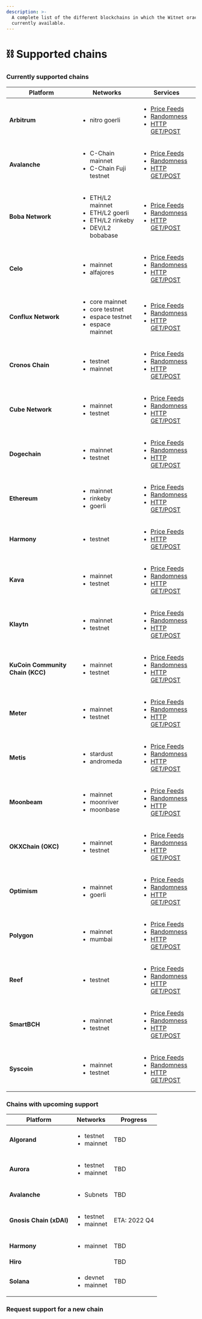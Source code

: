 ```yaml
---
description: >-
  A complete list of the different blockchains in which the Witnet oracle is
  currently available.
---
```


# ⛓ Supported chains

### Currently supported chains

| Platform                         | Networks                                                                                              | Services                                                                                                                                                                                                                                                                            |
| -------------------------------- | ----------------------------------------------------------------------------------------------------- | ----------------------------------------------------------------------------------------------------------------------------------------------------------------------------------------------------------------------------------------------------------------------------------- |
| **Arbitrum**                     | <ul><li>nitro goerli</li></ul>                                                                        | <ul><li><a href="witnet-data-feeds/addresses/arbitrum-price-feeds.md">Price Feeds</a></li><li><a href="witnet-randomness-oracle/contract-addresses.md">Randomness</a></li><li><a href="witnet-web-oracle/contracts-addresses.md#arbitrum">HTTP GET/POST</a></li></ul>               |
| **Avalanche**                    | <ul><li>C-Chain mainnet</li><li>C-Chain Fuji testnet</li></ul>                                        | <ul><li><a href="price-feeds/addresses/avalanche.md">Price Feeds</a></li><li><a href="witnet-randomness-oracle/contract-addresses.md#avalanche-c-chains">Randomness</a></li><li><a href="witnet-web-oracle/contracts-addresses.md#avalanche-c-chain">HTTP GET/POST</a></li></ul>    |
| **Boba Network**                 | <ul><li>ETH/L2 mainnet</li><li>ETH/L2 goerli</li><li>ETH/L2 rinkeby</li><li>DEV/L2 bobabase</li></ul> | <ul><li><a href="price-feeds/addresses/boba.md">Price Feeds</a></li><li><a href="witnet-randomness-oracle/contract-addresses.md#boba-network">Randomness</a></li><li><a href="witnet-web-oracle/contracts-addresses.md#boba-network">HTTP GET/POST</a></li></ul>                    |
| **Celo**                         | <ul><li>mainnet</li><li>alfajores</li></ul>                                                           | <ul><li><a href="price-feeds/addresses/celo.md">Price Feeds</a></li><li><a href="witnet-randomness-oracle/contract-addresses.md#celo">Randomness</a></li><li><a href="witnet-web-oracle/contracts-addresses.md#celo">HTTP GET/POST</a></li></ul>                                    |
| **Conflux Network**              | <ul><li>core mainnet</li><li>core testnet</li><li>espace testnet</li><li>espace mainnet</li></ul>     | <ul><li><a href="price-feeds/addresses/conflux.md">Price Feeds</a></li><li><a href="witnet-randomness-oracle/contract-addresses.md#conflux-network">Randomness</a></li><li><a href="witnet-web-oracle/contracts-addresses.md#conflux-network">HTTP GET/POST</a></li></ul>           |
| **Cronos Chain**                 | <ul><li>testnet</li><li>mainnet</li></ul>                                                             | <ul><li><a href="price-feeds/addresses/cronos.md">Price Feeds</a></li><li><a href="witnet-randomness-oracle/contract-addresses.md#cronos-chain">Randomness</a></li><li><a href="witnet-web-oracle/contracts-addresses.md#cronos-chain">HTTP GET/POST</a></li></ul>                  |
| **Cube Network**                 | <ul><li>mainnet</li><li>testnet</li></ul>                                                             | <ul><li><a href="witnet-data-feeds/addresses/cube-price-feeds.md">Price Feeds</a></li><li><a href="witnet-randomness-oracle/contract-addresses.md#cube-network">Randomness</a></li><li><a href="witnet-web-oracle/contracts-addresses.md#cube-network">HTTP GET/POST</a></li></ul>  |
| **Dogechain**                    | <ul><li>mainnet</li><li>testnet</li></ul>                                                             | <ul><li><a href="witnet-data-feeds/addresses/dogechain-price-feeds.md">Price Feeds</a></li><li><a href="witnet-randomness-oracle/contract-addresses.md#dogechain">Randomness</a></li><li><a href="witnet-web-oracle/contracts-addresses.md#dogechain">HTTP GET/POST</a></li></ul>   |
| **Ethereum**                     | <ul><li>mainnet</li><li>rinkeby</li><li>goerli</li></ul>                                              | <ul><li><a href="price-feeds/addresses/ethereum.md">Price Feeds</a></li><li><a href="witnet-randomness-oracle/contract-addresses.md#ethereum">Randomness</a></li><li><a href="witnet-web-oracle/contracts-addresses.md#ethereum">HTTP GET/POST</a></li></ul>                        |
| **Harmony**                      | <ul><li>testnet</li></ul>                                                                             | <ul><li><a href="price-feeds/addresses/harmony.md">Price Feeds</a></li><li><a href="witnet-web-oracle/contracts-addresses.md#harmony">HTTP GET/POST</a></li></ul>                                                                                                                   |
| **Kava**                         | <ul><li>mainnet</li><li>testnet</li></ul>                                                             | <ul><li><a href="witnet-data-feeds/addresses/kava-price-feeds.md">Price Feeds</a></li><li><a href="witnet-randomness-oracle/contract-addresses.md#kava">Randomness</a></li><li><a href="witnet-web-oracle/contracts-addresses.md#kava">HTTP GET/POST</a></li></ul>                  |
|  **Klaytn**                      | <ul><li>mainnet</li><li>testnet</li></ul>                                                             | <ul><li><a href="witnet-data-feeds/addresses/klaytn-price-feeds.md">Price Feeds</a></li><li><a href="witnet-web-oracle/contracts-addresses.md#klaytn">Randomness</a></li><li><a href="price-feeds/addresses/">HTTP GET/POST</a></li></ul>                                           |
| **KuCoin Community Chain (KCC)** | <ul><li>mainnet</li><li>testnet</li></ul>                                                             | <ul><li><a href="price-feeds/addresses/kcc.md">Price Feeds</a></li><li><a href="witnet-randomness-oracle/contract-addresses.md#kucoin-community-chain">Randomness</a></li><li><a href="witnet-web-oracle/contracts-addresses.md#kucoin-community-chain">HTTP GET/POST</a></li></ul> |
| **Meter**                        | <ul><li>mainnet</li><li>testnet</li></ul>                                                             | <ul><li><a href="witnet-data-feeds/addresses/meter-price-feeds.md">Price Feeds</a></li><li><a href="witnet-randomness-oracle/contract-addresses.md#meter">Randomness</a></li><li><a href="witnet-web-oracle/contracts-addresses.md#meter">HTTP GET/POST</a></li></ul>               |
| **Metis**                        | <ul><li>stardust</li><li>andromeda</li></ul>                                                          | <ul><li><a href="price-feeds/addresses/metis.md">Price Feeds</a></li><li><a href="witnet-randomness-oracle/contract-addresses.md#metis">Randomness</a></li><li><a href="witnet-web-oracle/contracts-addresses.md#metis">HTTP GET/POST</a></li></ul>                                 |
| **Moonbeam**                     | <ul><li>mainnet</li><li>moonriver</li><li>moonbase</li></ul>                                          | <ul><li><a href="price-feeds/addresses/moonbeam.md">Price Feeds</a></li><li><a href="witnet-randomness-oracle/contract-addresses.md#moonbeam">Randomness</a></li><li><a href="witnet-web-oracle/contracts-addresses.md#moonbeam">HTTP GET/POST</a></li></ul>                        |
| **OKXChain (OKC)**               | <ul><li>mainnet</li><li>testnet</li></ul>                                                             | <ul><li><a href="price-feeds/addresses/okxchain.md">Price Feeds</a></li><li><a href="witnet-randomness-oracle/contract-addresses.md#okx-chain">Randomness</a></li><li><a href="witnet-web-oracle/contracts-addresses.md#okx-chain">HTTP GET/POST</a></li></ul>                      |
| **Optimism**                     | <ul><li>mainnet</li><li>goerli</li></ul>                                                              | <ul><li><a href="witnet-data-feeds/addresses/optimism-price-feeds.md">Price Feeds</a></li><li><a href="witnet-randomness-oracle/contract-addresses.md#optimism">Randomness</a></li><li><a href="witnet-web-oracle/contracts-addresses.md#optimism">HTTP GET/POST</a></li></ul>      |
| **Polygon**                      | <ul><li>mainnet</li><li>mumbai</li></ul>                                                              | <ul><li><a href="price-feeds/addresses/polygon.md">Price Feeds</a></li><li><a href="witnet-randomness-oracle/contract-addresses.md#polygon">Randomness</a></li><li><a href="witnet-web-oracle/contracts-addresses.md#polygon">HTTP GET/POST</a></li></ul>                           |
| **Reef**                         | <ul><li>testnet</li></ul>                                                                             | <ul><li><a href="witnet-data-feeds/addresses/reef-price-feeds.md">Price Feeds</a></li><li><a href="witnet-randomness-oracle/contract-addresses.md#reef">Randomness</a></li><li><a href="witnet-web-oracle/contracts-addresses.md#reef">HTTP GET/POST</a></li></ul>                  |
| **SmartBCH**                     | <ul><li>mainnet</li><li>testnet</li></ul>                                                             | <ul><li><a href="witnet-data-feeds/addresses/smartbch-price-feeds.md">Price Feeds</a></li><li><a href="witnet-randomness-oracle/contract-addresses.md#smartbch">Randomness</a></li><li><a href="witnet-web-oracle/contracts-addresses.md#smartbch">HTTP GET/POST</a></li></ul>      |
| **Syscoin**                      | <ul><li>mainnet</li><li>testnet</li></ul>                                                             | <ul><li><a href="witnet-data-feeds/addresses/syscoin-price-feeds.md">Price Feeds</a></li><li><a href="witnet-randomness-oracle/contract-addresses.md#syscoin">Randomness</a></li><li><a href="witnet-web-oracle/contracts-addresses.md#syscoin">HTTP GET/POST</a></li></ul>         |

### Chains with upcoming support

| Platform                | Networks                                  | Progress     |
| ----------------------- | ----------------------------------------- | ------------ |
| **Algorand**            | <ul><li>testnet</li><li>mainnet</li></ul> | TBD          |
| **Aurora**              | <ul><li>testnet</li><li>mainnet</li></ul> | TBD          |
| **Avalanche**           | <ul><li>Subnets</li></ul>                 | TBD          |
| **Gnosis Chain (xDAI)** | <ul><li>testnet</li><li>mainnet</li></ul> | ETA: 2022 Q4 |
| **Harmony**             | <ul><li>mainnet</li></ul>                 | TBD          |
| **Hiro**                |                                           | TBD          |
| **Solana**              | <ul><li>devnet</li><li>mainnet</li></ul>  | TBD          |

### Request support for a new chain
